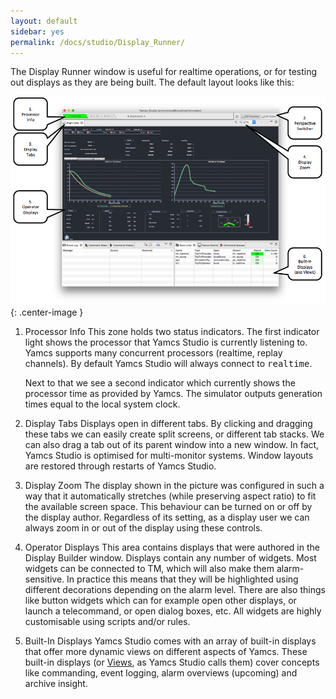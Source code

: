 ```yaml
---
layout: default
sidebar: yes
permalink: /docs/studio/Display_Runner/
---
```


The Display Runner window is useful for realtime operations, or for testing out displays as they are being built. The default layout looks like this:

![YSS Flight Data](/assets/yss-flight-data-annotated.png){: .center-image }

1. Processor Info
    This zone holds two status indicators. The first indicator light shows the processor that Yamcs Studio is currently listening to. Yamcs supports many concurrent processors (realtime, replay channels). By default Yamcs Studio will always connect to <tt>realtime</tt>.
    
    Next to that we see a second indicator which currently shows the processor time as provided by Yamcs. The simulator outputs generation times equal to the local system clock.

3. Display Tabs
    Displays open in different tabs. By clicking and dragging these tabs we can easily create split screens, or different tab stacks. We can also drag a tab out of its parent window into a new window. In fact, Yamcs Studio is optimised for multi-monitor systems. Window layouts are restored through restarts of Yamcs Studio.

4. Display Zoom
    The display shown in the picture was configured in such a way that it automatically stretches (while preserving aspect ratio) to fit the available screen space. This behaviour can be turned on or off by the display author. Regardless of its setting, as a display user we can always zoom in or out of the display using these controls.

5. Operator Displays
    This area contains displays that were authored in the Display Builder window. Displays contain any number of widgets. Most widgets can be connected to TM, which will also make them alarm-sensitive. In practice this means that they will be highlighted using different decorations depending on the alarm level. There are also things like button widgets which can for example open other displays, or launch a telecommand, or open dialog boxes, etc. All widgets are highly customisable using scripts and/or rules.
   
6. Built-In Displays
    Yamcs Studio comes with an array of built-in displays that offer more dynamic views on different aspects of Yamcs. These built-in displays (or [Views](/docs/studio/Views/), as Yamcs Studio calls them) cover concepts like commanding, event logging, alarm overviews (upcoming) and archive insight.
